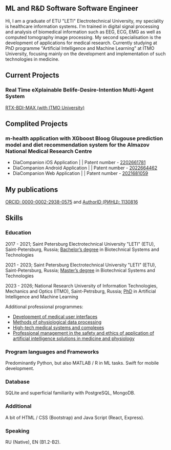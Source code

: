 ## ML and R&D Software Software Engineer 
Hi, I am a graduate of ETU "LETI" Electrotechnical University, my speciality is healthcare information systems. I'm trained in digital signal processing and analysis of biomedical information such as EEG, ECG, EMG as well as computed tomography image processing. My second specialisation is the development of applications for medical research. Currently studying at PhD programme "Artificial Intelligence and Machine Learning" at ITMO University, focusing mainly on the development and implementation of such technologies in medicine.

## Current Projects
### Real Time eXplainable Belife-Desire-Intention Multi-Agent System

[RTX-BDI-MAX (with ITMO University)](https://github.com/artemisak/RTX-BDI-MAS-Simulator)


## Complited Projects
### m-health application with XGboost Bloog Glugouse prediction model and diet recommendation system for the Almazov National Medical Research Centre
* DiaCompanion iOS Application | | Patent number - [2202661781](https://github.com/artemisak/artemisak/blob/main/Patent%20(ios).pdf)
* DiaCompanion Android Application | | Patent number - [2022664462](https://github.com/artemisak/artemisak/blob/main/Patent%20(android).pdf) 
* DiaCompanion Web Application | | Patent number - [2021681059](https://github.com/artemisak/artemisak/blob/main/Patent%20(web).pdf)

## My publications
[ORCID: 0000-0002-2938-0575](https://orcid.org/0000-0002-2938-0575) and [AuthorID (РИНЦ): 1130816](https://www.elibrary.ru/author_items.asp?authorid=1130816) 

## Skills

### Education
2017 - 2021; Saint Petersburg Electrotechnical University "LETI" (ETU), Saint-Petersburg, Russia; [Bachelor’s degree](https://abit.etu.ru/ru/postupayushhim/bakalavriat-i-specialitet/napravleniya-podgotovki/biotehnicheskie-sistemy-i-tehnologii) in Biotechnical Systems and Technologies

2021 - 2023; Saint Petersburg Electrotechnical University "LETI" (ETU), Saint-Petersburg, Russia; [Master’s degree](https://abit.etu.ru/ru/postupayushhim/magistratura/napravleniya-podgotovki/biotehnicheskie-sistemy-i-tehnologii/informacionnye-sistemy-i-tehnologii-v-lechebnyh-uchrezhdeniyah) in Biotechnical Systems and Technologies

2023 - 2026; National Research University of Information Technologies, Mechanics and Optics (ITMO), Saint-Petrsburg, Russia; [PhD](https://abit.itmo.ru/phd) in Artificial Intelligence and Machine Learning

Additional professional programmes:
* [Development of medical user interfaces](https://github.com/artemisak/artemisak/blob/main/Development%20of%20medical%20user%20interfaces.pdf)
* [Methods of physiological data processing](https://github.com/artemisak/artemisak/blob/main/Methods%20of%20Physiological%20Data%20Processing.pdf)
* [High-tech medical systems and complexes](https://github.com/artemisak/artemisak/blob/main/High-tech%20medical%20systems%20and%20complexes.pdf)
* [Professional management in the safety and ethics of application of artificial intelligence solutions in medicine and physiology](https://github.com/artemisak/artemisak/blob/main/Professional%20management%20in%20the%20safety%20and%20ethics%20of%20application%20of%20artificial%20intelligence%20solutions%20in%20medicine%20and%20physiology.pdf)

### Program languages and Frameworks
Predominantly Python, but also MATLAB / R in ML tasks. Swift for mobile development.

### Database
SQLite and superficial familiarity with PostgreSQL, MongoDB.

### Additional
A bit of HTML / CSS (Bootstrap) and Java Script (React, Express).

### Speaking
RU (Native), EN (B1.2-B2).
